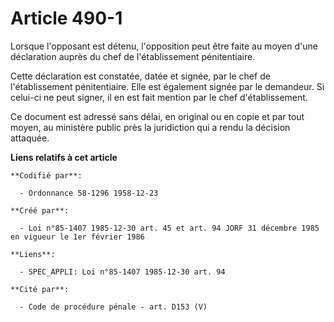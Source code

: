 # Article 490-1

Lorsque l'opposant est détenu, l'opposition peut être faite au moyen d'une déclaration auprès du chef de l'établissement
pénitentiaire.

Cette déclaration est constatée, datée et signée, par le chef de l'établissement pénitentiaire. Elle est également signée par
le demandeur. Si celui-ci ne peut signer, il en est fait mention par le chef d'établissement.

Ce document est adressé sans délai, en original ou en copie et par tout moyen, au ministère public près la juridiction qui a
rendu la décision attaquée.

**Liens relatifs à cet article**

	**Codifié par**:

	  - Ordonnance 58-1296 1958-12-23

	**Créé par**:

	  - Loi n°85-1407 1985-12-30 art. 45 et art. 94 JORF 31 décembre 1985 en vigueur le 1er février 1986

	**Liens**:

	  - SPEC_APPLI: Loi n°85-1407 1985-12-30 art. 94

	**Cité par**:

	  - Code de procédure pénale - art. D153 (V)
